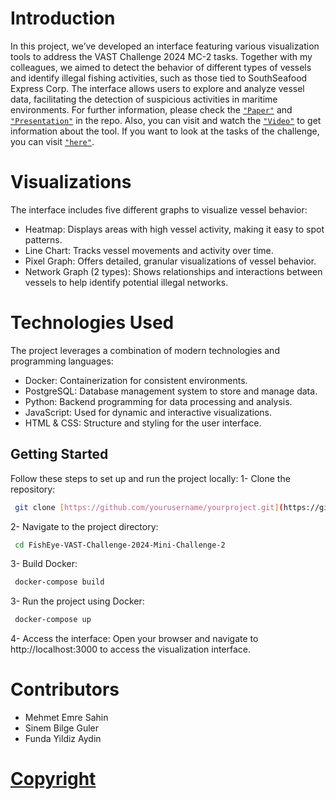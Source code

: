 # Introduction
In this project, we’ve developed an interface featuring various visualization tools to address the VAST Challenge 2024 MC-2 tasks. Together with my colleagues, we aimed to detect the behavior of different types of vessels and identify illegal fishing activities, such as those tied to SouthSeafood Express Corp. The interface allows users to explore and analyze vessel data, facilitating the detection of suspicious activities in maritime environments. For further information, please check the [`"Paper"`](https://github.com/esahin99/FishEye-VAST-Challenge-2024-Mini-Challenge-2/blob/main/Vast%20Challenge%202024%20MC2-1.pdf) and [`"Presentation"`](https://github.com/esahin99/FishEye-VAST-Challenge-2024-Mini-Challenge-2/blob/main/Ava2024.pptx) in the repo. Also, you can visit and watch the [`"Video"`](https://youtu.be/fcC51HO8uOI) to get information about the tool. If you want to look at the tasks of the challenge, you can visit [`"here"`](https://vast-challenge.github.io/2024/MC2.html).

# Visualizations
The interface includes five different graphs to visualize vessel behavior:
- Heatmap: Displays areas with high vessel activity, making it easy to spot patterns.
- Line Chart: Tracks vessel movements and activity over time.
- Pixel Graph: Offers detailed, granular visualizations of vessel behavior.
- Network Graph (2 types): Shows relationships and interactions between vessels to help identify potential illegal networks.

# Technologies Used
The project leverages a combination of modern technologies and programming languages:
- Docker: Containerization for consistent environments.
- PostgreSQL: Database management system to store and manage data.
- Python: Backend programming for data processing and analysis.
- JavaScript: Used for dynamic and interactive visualizations.
- HTML & CSS: Structure and styling for the user interface.

## Getting Started
Follow these steps to set up and run the project locally:
1- Clone the repository:
```sh
 git clone [https://github.com/yourusername/yourproject.git](https://github.com/esahin99/FishEye-VAST-Challenge-2024-Mini-Challenge-2.git)
```
2- Navigate to the project directory:
```sh
 cd FishEye-VAST-Challenge-2024-Mini-Challenge-2
```
3- Build Docker:
```sh
 docker-compose build
```
3- Run the project using Docker:
```sh
 docker-compose up
```
4- Access the interface: Open your browser and navigate to http://localhost:3000 to access the visualization interface.

# Contributors
- Mehmet Emre Sahin
- Sinem Bilge Guler
- Funda Yildiz Aydin

# [Copyright](LICENSE)
